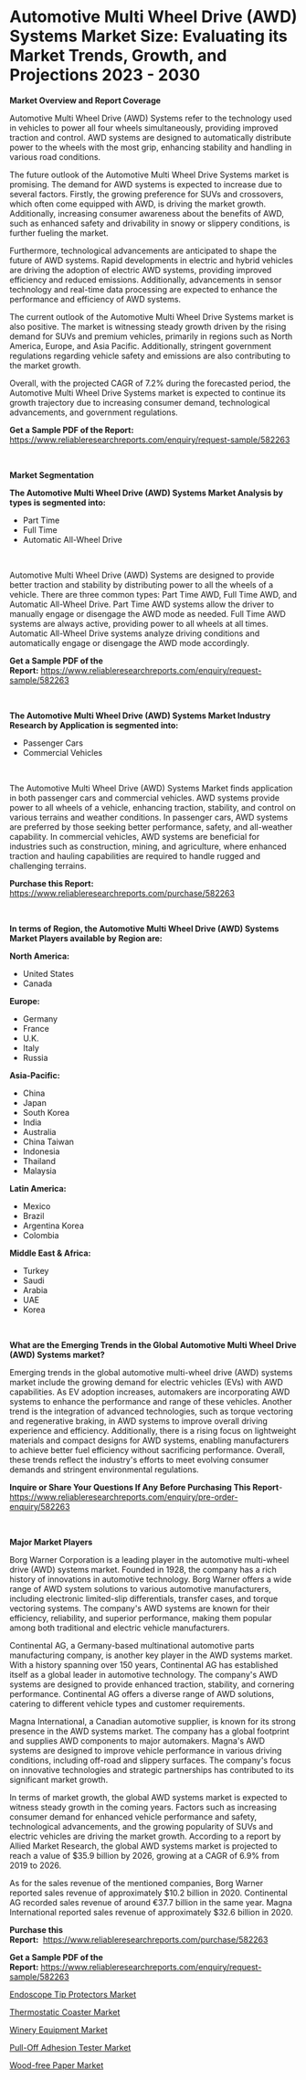 <p><h1>Automotive Multi Wheel Drive (AWD) Systems Market Size: Evaluating its Market Trends, Growth, and Projections 2023 - 2030</h1></p><p><strong>Market Overview and Report Coverage</strong></p>
<p><p>Automotive Multi Wheel Drive (AWD) Systems refer to the technology used in vehicles to power all four wheels simultaneously, providing improved traction and control. AWD systems are designed to automatically distribute power to the wheels with the most grip, enhancing stability and handling in various road conditions.</p><p>The future outlook of the Automotive Multi Wheel Drive Systems market is promising. The demand for AWD systems is expected to increase due to several factors. Firstly, the growing preference for SUVs and crossovers, which often come equipped with AWD, is driving the market growth. Additionally, increasing consumer awareness about the benefits of AWD, such as enhanced safety and drivability in snowy or slippery conditions, is further fueling the market.</p><p>Furthermore, technological advancements are anticipated to shape the future of AWD systems. Rapid developments in electric and hybrid vehicles are driving the adoption of electric AWD systems, providing improved efficiency and reduced emissions. Additionally, advancements in sensor technology and real-time data processing are expected to enhance the performance and efficiency of AWD systems.</p><p>The current outlook of the Automotive Multi Wheel Drive Systems market is also positive. The market is witnessing steady growth driven by the rising demand for SUVs and premium vehicles, primarily in regions such as North America, Europe, and Asia Pacific. Additionally, stringent government regulations regarding vehicle safety and emissions are also contributing to the market growth.</p><p>Overall, with the projected CAGR of 7.2% during the forecasted period, the Automotive Multi Wheel Drive Systems market is expected to continue its growth trajectory due to increasing consumer demand, technological advancements, and government regulations.</p></p>
<p><strong>Get a Sample PDF of the Report:</strong> <a href="https://www.reliableresearchreports.com/enquiry/request-sample/582263">https://www.reliableresearchreports.com/enquiry/request-sample/582263</a></p>
<p>&nbsp;</p>
<p><strong>Market Segmentation</strong></p>
<p><strong>The Automotive Multi Wheel Drive (AWD) Systems Market Analysis by types is segmented into:</strong></p>
<p><ul><li>Part Time</li><li>Full Time</li><li>Automatic All-Wheel Drive</li></ul></p>
<p>&nbsp;</p>
<p><p>Automotive Multi Wheel Drive (AWD) Systems are designed to provide better traction and stability by distributing power to all the wheels of a vehicle. There are three common types: Part Time AWD, Full Time AWD, and Automatic All-Wheel Drive. Part Time AWD systems allow the driver to manually engage or disengage the AWD mode as needed. Full Time AWD systems are always active, providing power to all wheels at all times. Automatic All-Wheel Drive systems analyze driving conditions and automatically engage or disengage the AWD mode accordingly.</p></p>
<p><strong>Get a Sample PDF of the Report:</strong>&nbsp;<a href="https://www.reliableresearchreports.com/enquiry/request-sample/582263">https://www.reliableresearchreports.com/enquiry/request-sample/582263</a></p>
<p>&nbsp;</p>
<p><strong>The Automotive Multi Wheel Drive (AWD) Systems Market Industry Research by Application is segmented into:</strong></p>
<p><ul><li>Passenger Cars</li><li>Commercial Vehicles</li></ul></p>
<p>&nbsp;</p>
<p><p>The Automotive Multi Wheel Drive (AWD) Systems Market finds application in both passenger cars and commercial vehicles. AWD systems provide power to all wheels of a vehicle, enhancing traction, stability, and control on various terrains and weather conditions. In passenger cars, AWD systems are preferred by those seeking better performance, safety, and all-weather capability. In commercial vehicles, AWD systems are beneficial for industries such as construction, mining, and agriculture, where enhanced traction and hauling capabilities are required to handle rugged and challenging terrains.</p></p>
<p><strong>Purchase this Report:</strong>&nbsp; <a href="https://www.reliableresearchreports.com/purchase/582263">https://www.reliableresearchreports.com/purchase/582263</a></p>
<p>&nbsp;</p>
<p><strong>In terms of Region, the Automotive Multi Wheel Drive (AWD) Systems Market Players available by Region are:</strong></p>
<p>
    <p> <strong> North America: </strong>
        <ul>
            <li>United States</li>
            <li>Canada</li>
        </ul>
        </p> 
    <p> <strong> Europe: </strong>
        <ul>
            <li>Germany</li>
            <li>France</li>
            <li>U.K.</li>
            <li>Italy</li>
            <li>Russia</li>
        </ul>
        </p> 
    <p> <strong> Asia-Pacific: </strong>
        <ul>
            <li>China</li>
            <li>Japan</li>
            <li>South Korea</li>
            <li>India</li>
            <li>Australia</li>
            <li>China Taiwan</li>
            <li>Indonesia</li>
            <li>Thailand</li>
            <li>Malaysia</li>
        </ul>
        </p> 
    <p> <strong> Latin America: </strong>
        <ul>
            <li>Mexico</li>
            <li>Brazil</li>
            <li>Argentina Korea</li>
            <li>Colombia</li>
        </ul>
        </p> 
    <p> <strong> Middle East & Africa: </strong>
        <ul>
            <li>Turkey</li>
            <li>Saudi</li>
            <li>Arabia</li>
            <li>UAE</li>
            <li>Korea</li>
        </ul>
    </p>
    </p>
<p>&nbsp;</p>
<p><strong>What are the Emerging Trends in the Global Automotive Multi Wheel Drive (AWD) Systems market?</strong></p>
<p><p>Emerging trends in the global automotive multi-wheel drive (AWD) systems market include the growing demand for electric vehicles (EVs) with AWD capabilities. As EV adoption increases, automakers are incorporating AWD systems to enhance the performance and range of these vehicles. Another trend is the integration of advanced technologies, such as torque vectoring and regenerative braking, in AWD systems to improve overall driving experience and efficiency. Additionally, there is a rising focus on lightweight materials and compact designs for AWD systems, enabling manufacturers to achieve better fuel efficiency without sacrificing performance. Overall, these trends reflect the industry's efforts to meet evolving consumer demands and stringent environmental regulations.</p></p>
<p><strong>Inquire or Share Your Questions If Any Before Purchasing This Report</strong>- <a href="https://www.reliableresearchreports.com/enquiry/pre-order-enquiry/582263">https://www.reliableresearchreports.com/enquiry/pre-order-enquiry/582263</a></p>
<p>&nbsp;</p>
<p><strong>Major Market Players</strong></p>
<p><p>Borg Warner Corporation is a leading player in the automotive multi-wheel drive (AWD) systems market. Founded in 1928, the company has a rich history of innovations in automotive technology. Borg Warner offers a wide range of AWD system solutions to various automotive manufacturers, including electronic limited-slip differentials, transfer cases, and torque vectoring systems. The company's AWD systems are known for their efficiency, reliability, and superior performance, making them popular among both traditional and electric vehicle manufacturers.</p><p>Continental AG, a Germany-based multinational automotive parts manufacturing company, is another key player in the AWD systems market. With a history spanning over 150 years, Continental AG has established itself as a global leader in automotive technology. The company's AWD systems are designed to provide enhanced traction, stability, and cornering performance. Continental AG offers a diverse range of AWD solutions, catering to different vehicle types and customer requirements.</p><p>Magna International, a Canadian automotive supplier, is known for its strong presence in the AWD systems market. The company has a global footprint and supplies AWD components to major automakers. Magna's AWD systems are designed to improve vehicle performance in various driving conditions, including off-road and slippery surfaces. The company's focus on innovative technologies and strategic partnerships has contributed to its significant market growth.</p><p>In terms of market growth, the global AWD systems market is expected to witness steady growth in the coming years. Factors such as increasing consumer demand for enhanced vehicle performance and safety, technological advancements, and the growing popularity of SUVs and electric vehicles are driving the market growth. According to a report by Allied Market Research, the global AWD systems market is projected to reach a value of $35.9 billion by 2026, growing at a CAGR of 6.9% from 2019 to 2026.</p><p>As for the sales revenue of the mentioned companies, Borg Warner reported sales revenue of approximately $10.2 billion in 2020. Continental AG recorded sales revenue of around €37.7 billion in the same year. Magna International reported sales revenue of approximately $32.6 billion in 2020.</p></p>
<p><strong>Purchase this Report:</strong>&nbsp;&nbsp;<a href="https://www.reliableresearchreports.com/purchase/582263">https://www.reliableresearchreports.com/purchase/582263</a></p>
<p></p>
<p><strong>Get a Sample PDF of the Report:</strong>&nbsp;<a href="https://www.reliableresearchreports.com/enquiry/request-sample/582263">https://www.reliableresearchreports.com/enquiry/request-sample/582263</a></p>
<p><p><a href="https://medium.com/@amrutreliable23/endoscope-tip-protectors-market-size-cagr-trends-2024-2030-1fc91a912369">Endoscope Tip Protectors Market</a></p><p><a href="https://medium.com/@karleeprice82/thermostatic-coaster-market-size-growth-forecast-2023-2030-abf9a815bdb9">Thermostatic Coaster Market</a></p><p><a href="https://www.linkedin.com/pulse/winery-equipment-market-insights-players-forecast-till-io1xe/">Winery Equipment Market</a></p><p><a href="https://github.com/AKSHATREPORTPRIME/Market-Research-Report-List-1/blob/main/pull-off-adhesion-tester-market.md">Pull-Off Adhesion Tester Market</a></p><p><a href="https://github.com/lilstefpacute/Market-Research-Report-List-1/blob/main/wood-free-paper-market.md">Wood-free Paper Market</a></p></p>